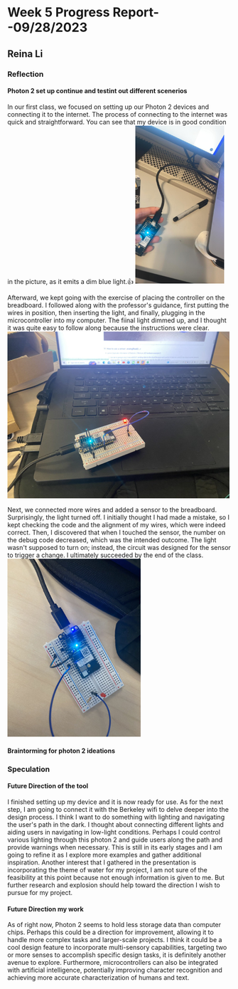 # Week 5 Progress Report- -09/28/2023

## Reina Li

### Reflection
#### Photon 2 set up continue and testint out different scenerios
In our first class, we focused on setting up our Photon 2 devices and connecting it to the internet. The process of connecting to the internet was quick and straightforward. You can see that my device is in good condition in the picture, as it emits a dim blue light.:+1:
 <img src="https://github.com/Berkeley-MDes/tdf-fa23-reinali/blob/main/weekly-reports/605879365804014490.jpg" alt="Alt Text" width="200">

Afterward, we kept going with the exercise of placing the controller on the breadboard. I followed along with the professor's guidance, first putting the wires in position, then inserting the light, and finally, plugging in the microcontroller into my computer. The fiinal light dimmed up, and I thought it was quite easy to follow along because the instructions were clear.
<img src="https://github.com/Berkeley-MDes/tdf-fa23-reinali/blob/main/weekly-reports/166338030270120533.jpg" alt="Alt Text" width="500">

Next, we connected more wires and added a sensor to the breadboard. Surprisingly, the light turned off. I initially thought I had made a mistake, so I kept checking the code and the alignment of my wires, which were indeed correct. Then, I discovered that when I touched the sensor, the number on the debug code decreased, which was the intended outcome. The light wasn't supposed to turn on; instead, the circuit was designed for the sensor to trigger a change. I ultimately succeeded by the end of the class.
<img src="https://github.com/Berkeley-MDes/tdf-fa23-reinali/blob/main/weekly-reports/423903021796022641.jpg" alt="Alt Text" width="300">

#### Braintorming for photon 2 ideations

### Speculation
#### Future Direction of the tool
I finished setting up my device and it is now ready for use. As for the next step, I am going to connect it with the Berkeley wifi to delve deeper into the design process. I think I want to do something with lighting and navigating the user's path in the dark. I thought about connecting different lights and aiding users in navigating in low-light conditions.  Perhaps I could control various lighting through this photon 2 and guide users along the path and provide warnings when necessary. This is still in its early stages and I am going to  refine it as I explore more examples and gather additional inspiration. Another interest that I gathered in the presentation is incorporating the theme of water for my project, I am not sure of the feasibility at this point because not enough information is given to me. But further research and explosion should help toward the  direction I wish to pursue for my project.

#### Future Direction my work
As of right now, Photon 2 seems to hold less storage data than computer chips. Perhaps this could be a direction for improvement, allowing it to handle more complex tasks and larger-scale projects. I think it could be a cool design feature to incorporate multi-sensory capabilities, targeting two or more senses to accomplish specific design tasks, it is definitely another avenue to explore. Furthermore, microcontrollers can also be integrated with artificial intelligence, potentially improving character recognition and achieving more accurate characterization of humans and text.

